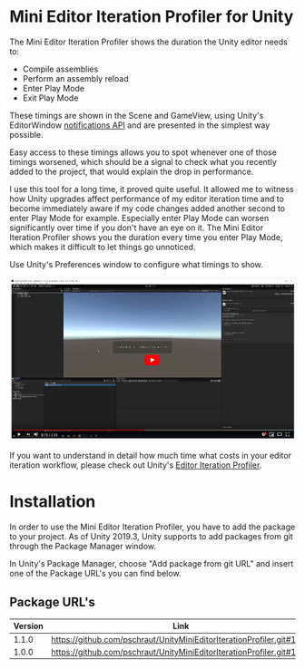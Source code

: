 # Mini Editor Iteration Profiler for Unity

The Mini Editor Iteration Profiler shows the duration the Unity editor needs to:
* Compile assemblies
* Perform an assembly reload
* Enter Play Mode
* Exit Play Mode

These timings are shown in the Scene and GameView, using Unity's EditorWindow [notifications API](https://docs.unity3d.com/ScriptReference/EditorWindow.ShowNotification.html) and are presented in the simplest way possible.

Easy access to these timings allows you to spot whenever one of those timings worsened, which should be a signal to check what you recently added to the project, that would explain the drop in performance.

I use this tool for a long time, it proved quite useful.
It allowed me to witness how Unity upgrades affect performance of my editor iteration time and to become immediately 
aware if my code changes added another second to enter Play Mode for example. Especially enter Play Mode can worsen significantly over 
time if you don't have an eye on it. The Mini Editor Iteration Profiler shows you the duration every time you enter Play Mode, which makes it difficult to let things go unnoticed.

Use Unity's Preferences window to configure what timings to show.


[![](Documentation~/images/video.png)](https://youtu.be/s26H8AtMzUU "")

If you want to understand in detail how much time what costs in your editor iteration workflow, please check out Unity's [Editor Iteration Profiler](https://forum.unity.com/threads/introducing-the-editor-iteration-profiler.908390/).


# Installation

In order to use the Mini Editor Iteration Profiler, you have to add the package to your project. As of Unity 2019.3, Unity supports to add packages from git through the Package Manager window.

In Unity's Package Manager, choose "Add package from git URL" and insert one of the Package URL's you can find below.


## Package URL's

| Version  |     Link      |
|----------|---------------|
| 1.1.0 | https://github.com/pschraut/UnityMiniEditorIterationProfiler.git#1.1.0 |
| 1.0.0 | https://github.com/pschraut/UnityMiniEditorIterationProfiler.git#1.0.0 |

